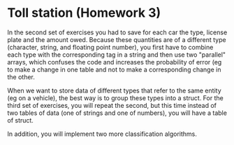 # Toll station (Homework 3)

In the second set of exercises you had to save for each car the type, license plate and the amount owed. Because these quantities are of a different type (character, string, and floating point number), you first have to combine each type with the corresponding tag in a string and then use two "parallel" arrays, which confuses the code and increases the probability of error (eg to make a change in one table and not to make a corresponding change in the other.

When we want to store data of different types that refer to the same entity
(eg on a vehicle), the best way is to group these types into a struct.
For the third set of exercises, you will repeat the second, but this time instead of two tables of data
(one of strings and one of numbers), you will have a table of struct.

In addition, you will implement two more classification algorithms.
